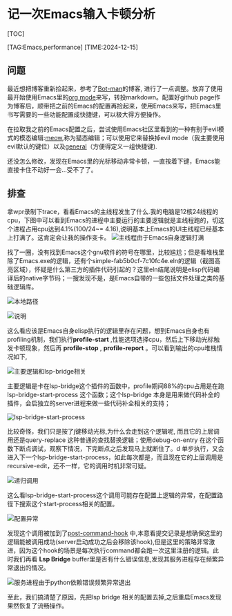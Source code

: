 # 记一次Emacs输入卡顿分析

[TOC]

[TAG:Emacs,performance]
[TIME:2024-12-15]

## 问题
最近想把博客重新捡起来，参考了[Bot-man](https://bot-man-jl.github.io/)的博客, 进行了一点调整。放弃了使用最开始使用Emacs里的[org mode](https://orgmode.org/)来写，转投markdown。配置好github page作为博客后，顺带把之前的Emacs的配置再捡起来，使用Emacs来写，把Emacs里书写需要的一些功能配置成快捷键，可以极大得方便操作。

在拉取我之前的Emacs配置之后，尝试使用Emacs社区里看到的一种有别于evil模式的模态编辑:[meow](https://github.com/meow-edit/meow),称为猫态编辑；可以使用它来替换掉evil mode（我主要使用evil默认的键位）以及[general](https://github.com/noctuid/general.el)（方便得定义一组快捷键).

还没怎么修改，发现在Emacs里的光标移动非常卡顿，一直按着下键，Emacs能直接卡住不动好一会...受不了了。

## 排查 
拿wpr录制下trace，看看Emacs的主线程发生了什么.我的电脑是12核24线程的cpu，下图中可以看到Emacs的进程中主要运行的主要逻辑就是主线程跑的，切这个进程占用cpu达到4.1%(100/24~= 4.16),说明基本上Emacs的UI主线程已经基本上打满了。这肯定会让我的操作变卡。
![主线程由于Emacs自身逻辑打满](emacs_block1/1.png)

找了一圈，没有找到Emacs这个gnu软件的符号在哪里，比较尴尬；但是看堆栈里除了Emacs.exe的逻辑，还有个simple-fab5b0cf-7c10fc4e.eln的逻辑（截图高亮区域），怀疑是什么第三方的插件代码引起的？这里eln结尾说明是elisp代码编译后的native字节码；一搜发现不是，是Emacs自带的一些包括文件处理之类的基础逻辑库。

![本地路径](emacs_block1/2.png)

![说明](emacs_block1/3.png)

这么看应该是Emacs自身elisp执行的逻辑里存在问题，想到Emacs自身也有profiling机制，我们执行**profile-start** ,性能选项选择cpu，然后上下移动光标触发卡顿现象，然后再 **profile-stop** , **profile-report** 。可以看到输出的cpu堆栈情况如下,

![主要逻辑和lsp-bridge相关](emacs_block1/4.png)

主要逻辑是卡在lsp-bridge这个插件的函数中，profile期间88%的cpu占用是在跑lsp-bridge-start-process 这个函数；这个lsp-bridge 本身是用来做代码补全的插件，会启独立的server进程来做一些代码补全相关的支持；

![lsp-bridge-start-process](emacs_block1/8.png)

比较奇怪，我们只是按了j键移动光标,为什么会走到这个逻辑呢, 而且它的上层调用还是query-replace 这种普通的查找替换逻辑；使用debug-on-entry 在这个函数下断点调试，观察下情况，下完断点之后发现马上就断住了。d 单步执行，又会进入下一个lsp-bridge-start-process，如此每次都是，而且现在它的上层调用是 recursive-edit，还不一样，它的调用时机非常可疑。

![递归调用](emacs_block1/5.png)

这么看lsp-bridge-start-process这个调用可能存在配置上逻辑的异常，在配置路径下搜索这个start-process相关的配置。

![配置异常](emacs_block1/6.png)

发现这个调用被加到了[post-command-hook](https://www.gnu.org/software/emacs/manual/html_node/elisp/Command-Overview.html#index-post_002dcommand_002dhook) 中,本意看提交记录是想确保这里的逻辑能被调用成功(server启动成功之后会移除该hook),但是这里的策略非常激进，因为这个hook的场景是每次执行command都会跑一次这里注册的逻辑。此时我们再看 **Lsp Bridge** buffer里是否有什么错误信息,发现其服务进程存在频繁异常退出的情况。

![服务进程由于python依赖错误频繁异常退出](emacs_block1/7.png)

至此，我们搞清楚了原因，先把lsp bridge 相关的配置去掉,之后重启Emacs发现果然恢复了流畅操作。
